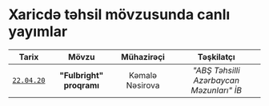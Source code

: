 # Xaricdə təhsil mövzusunda canlı yayımlar

| Tarix | Mövzu| Mühazirəçi| Təşkilatçı|
| ------------- |:-------------:|:-------------:|:-----:|
| [`22.04.20`](https://www.facebook.com/AzerbaijaniAlumniAssociation/videos/870005256836140) | **"Fulbright" proqramı** | Kəmalə Nəsirova | *"ABŞ Təhsilli Azərbaycan Məzunları" İB* |
